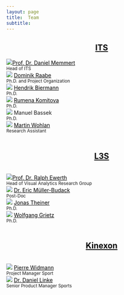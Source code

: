 ```yaml
---
layout: page
title:  Team
subtitle:
---
```


 <center><a href="https://www.dshs-koeln.de/en/institut-fuer-trainingswissenschaft-und-sportinformatik/" style="color:black"><h2>ITS</h2></a></center> 
  <div class="row">
    <div class="column">
      <img src="../assets/img/Daniel_Memmert.jpg"><a href="https://www.dshs-koeln.de/en/visitenkarte/person/univ-prof-dr-daniel-memmert/" style="color:black">Prof. Dr. Daniel Memmert</a> <br />
      <small>Head of ITS</small><br />
    </div>
    <div class="column">
      <img src="../assets/img/Dominik_Raabe.jpg">
        <a href="https://www.dshs-koeln.de/visitenkarte/person/dominik-raabe/" style="color:black">Dominik Raabe</a> <br />
      <small>Ph.D. and Project Organization</small><br />
    </div>
    <div class="column">
        <img src="../assets/img/Hendrik_Biermann.jpg">
         <a href="https://www.dshs-koeln.de/visitenkarte/person/henrik-biermann/" style="color:black">Hendrik Biermann</a>  <br />
        <small>Ph.D.</small><br />
    </div>

  <div class="row">
    <div class="column">
      <img src="../assets/img/Rumena_Komitova.jpeg">
        <a href="https://www.dshs-koeln.de/visitenkarte/person/rumena-komitova/" style="color:black">Rumena Komitova</a>  <br />
        <small>Ph.D.</small><br />
    </div>
    <div class="column">
      <img src="../assets/img/Manuel_Bassek.jpg"> Manuel Bassek <br />
        <small>Ph.D.</small><br />
    </div>
    <div class="column">
        <img src="../assets/img/Martin_Wohlan.jpeg">
        <a href="https://www.dshs-koeln.de/visitenkarte/person/martin-wohlan/" style="color:black">Martin Wohlan</a>  <br />
        <small>Research Assistant</small><br />
      </div>
  </div> </br>


<center> <a href="https://www.tib.eu/en/research-development/visual-analytics" style="color:black"> <h2>L3S</h2> </a> </center></br>
  <div class="row">
     <div class="column">
      <img src="../assets/img/Ralph_Ewerth.jpeg"><a href="https://www.tib.eu/en/research-development/visual-analytics/staff/ralph-ewerth" style="color:black">Prof. Dr. Ralph Ewerth</a> <br />
      <small>Head of Visual Analytics Research Group</small><br />
    </div>
    <div class="column">
      <img src="../assets/img/Eric_Mueller-Budach.jpg">
       <a href="https://www.tib.eu/en/research-development/visual-analytics/staff/eric-mueller-budack" style="color:black">Dr. Eric Müller-Budack</a><br />
      <small>Post-Doc</small><br />
    </div>
    <div class="column">
      <img src="../assets/img/Jonas_Theiner.jpeg">
       <a href="https://www.tib.eu/en/forschung-entwicklung/visual-analytics/mitarbeiterinnen-und-mitarbeiter/huu-hung-nguyen-2" style="color:black">Jonas Theiner</a> <br />
      <small>Ph.D.</small><br />
    </div>
  </div>

  <div class="row">
    <div class="column">
        <img src="../assets/img/Wolfgang_Grietz.jpg">
        <a href="https://www.tib.eu/en/research-development/visual-analytics/staff/huu-hung-nguyen-1" style="color:black">Wolfgang Grietz</a> <br />
        <small>Ph.D.</small><br />
    </div>
  </div> </br>

<center><a href="https://kinexon.com/de/sport" style="color:black"> <h2>Kinexon</h2></a></center></div></br>
  <div class="row">
    <div class="column">
       <img src="../assets/img/Pierre_Widmann.jpeg">
       <a href="hhttps://kinexon.com/de/sport" style="color:black">Pierre Widmann</a> <br />
      <small>Project Manager Sport</small><br />
    </div>
    <div class="column">
        <img src="../assets/img/Daniel_Linke.jpeg">
         <a href="hhttps://kinexon.com/de/sport" style="color:black">Dr. Daniel Linke</a>  <br />
        <small>Senior Product Manager Sports</small><br />
    </div>
  </div>
    





